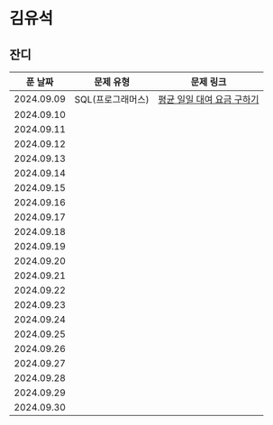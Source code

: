 # 김유석

## 잔디
| 푼 날짜    | 문제 유형 | 문제 링크                                           |
| ---------- | ----------- | --------------------------------------------------- |
| 2024.09.09 | SQL(프로그래머스)   | [평균 일일 대여 요금 구하기](https://school.programmers.co.kr/learn/courses/30/lessons/151136)        |
| 2024.09.10 |       | |
| 2024.09.11 |       |  |
| 2024.09.12 |       |      |
| 2024.09.13 |         |  |
| 2024.09.14 |       |   |
| 2024.09.15 |       |       |
| 2024.09.16 |       | |
| 2024.09.17 |       |     |
| 2024.09.18 |       |   |
| 2024.09.19 |       |   |
| 2024.09.20 |       |   |
| 2024.09.21 |       |   |
| 2024.09.22 |       |   |
| 2024.09.23 |       |   |
| 2024.09.24 |       |   |
| 2024.09.25 |       |   |
| 2024.09.26 |       |   |
| 2024.09.27 |       |   |
| 2024.09.28 |       |   |
| 2024.09.29 |       |   |
| 2024.09.30 |       |   |
